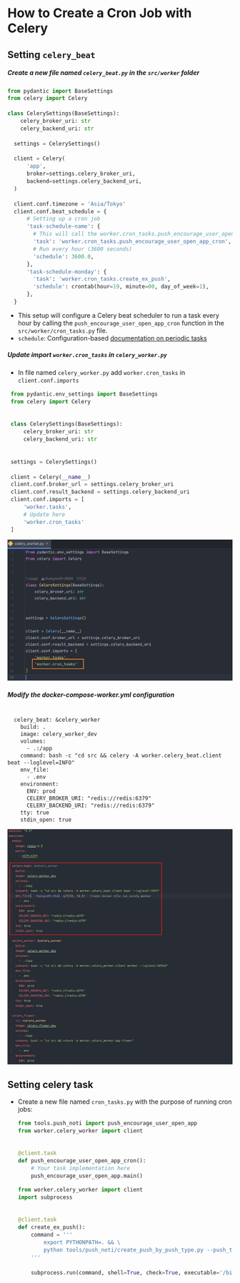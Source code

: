 # How to Create a Cron Job with Celery

## Setting `celery_beat`

##### Create a new file named `celery_beat.py` in the `src/worker` folder

  ```python
  from pydantic import BaseSettings
  from celery import Celery

  class CelerySettings(BaseSettings):
      celery_broker_uri: str
      celery_backend_uri: str

    settings = CelerySettings()

    client = Celery(
        'app',
        broker=settings.celery_broker_uri,
        backend=settings.celery_backend_uri,
    )

    client.conf.timezone = 'Asia/Tokyo'
    client.conf.beat_schedule = {
        # Setting up a cron job
        'task-schedule-name': { 
          # This will call the worker.cron_tasks.push_encourage_user_open_app_cron function in src/worker/cron_tasks.py
          'task': 'worker.cron_tasks.push_encourage_user_open_app_cron', 
          # Run every hour (3600 seconds)
          'schedule': 3600.0,
        },
        'task-schedule-monday': {
          'task': 'worker.cron_tasks.create_ex_push',
          'schedule': crontab(hour=19, minute=00, day_of_week=1),
        },
    }
  ```

- This setup will configure a Celery beat scheduler to run a task every hour by calling the `push_encourage_user_open_app_cron` function in the `src/worker/cron_tasks.py` file.
- `schedule`: Configuration-based [documentation on periodic tasks](https://docs.celeryq.dev/en/stable/userguide/periodic-tasks.html)

##### Update import `worker.cron_tasks` in `celery_worker.py`

- In file named `celery_worker.py` add  `worker.cron_tasks` in `client.conf.imports`

 ```python
  from pydantic.env_settings import BaseSettings
  from celery import Celery


  class CelerySettings(BaseSettings):
      celery_broker_uri: str
      celery_backend_uri: str


  settings = CelerySettings()

  client = Celery(__name__)
  client.conf.broker_url = settings.celery_broker_uri
  client.conf.result_backend = settings.celery_backend_uri
  client.conf.imports = [
      'worker.tasks',
      # Update here
      'worker.cron_tasks'
  ]
```

![Alt text](./images/celery_beat_job/update_import_celery_worker.png)

##### Modify the docker-compose-worker.yml configuration

  ```docker

    celery_beat: &celery_worker
      build: .
      image: celery_worker_dev
      volumes:
        - .:/app
      command: bash -c "cd src && celery -A worker.celery_beat.client beat --loglevel=INFO"
      env_file:
        - .env
      environment:
        ENV: prod
        CELERY_BROKER_URI: "redis://redis:6379"
        CELERY_BACKEND_URI: "redis://redis:6379"
      tty: true
      stdin_open: true

```

![Alt text](./images/celery_beat_job/docker-compose-worker.png)

## Setting celery task

- Create a new file named `cron_tasks.py` with the purpose of running cron jobs:

  ```py
  from tools.push_noti import push_encourage_user_open_app
  from worker.celery_worker import client


  @client.task
  def push_encourage_user_open_app_cron():
      # Your task implementation here
      push_encourage_user_open_app.main()

  ```

  ```py
  from worker.celery_worker import client
  import subprocess


  @client.task
  def create_ex_push():
      command = '''
          export PYTHONPATH=. && \
          python tools/push_noti/create_push_by_push_type.py --push_time "12:30:00" --type "AFTERNOON_TIME"
      '''

      subprocess.run(command, shell=True, check=True, executable='/bin/bash')
  ```
